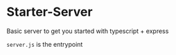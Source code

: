 # Starter-Server

Basic server to get you started with typescript + express

`server.js` is the entrypoint